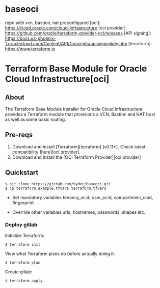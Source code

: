 # baseoci
repo with vcn, bastion, nat preconfigured
[oci]: https://cloud.oracle.com/cloud-infrastructure
[oci provider]: https://github.com/oracle/terraform-provider-oci/releases
[API signing]: https://docs.us-phoenix-1.oraclecloud.com/Content/API/Concepts/apisigningkey.htm
[terraform]: https://www.terraform.io

# Terraform Base Module for Oracle Cloud Infrastructure[oci]

## About

The Terraform Base Module Installer for Oracle Cloud Infrastructure provides a Terraform module that provisions a VCN, Bastion and NAT host as 
well as some basic routing.

## Pre-reqs

1. Download and install [Terraform][terraform] (v0.11+). Check latest compatibility [here][oci provider].
2. Download and install the [OCI Terraform Provider][oci provider]

## Quickstart

```
$ git clone https://github.com/hyder/baseoci.git
$ cp terraform.example.tfvars terraform.tfvars
```
* Set mandatory variables tenancy_ocid, user_ocid, compartment_ocid, fingerprint

* Override other variables urls, hostnames, passwords, shapes etc.

### Deploy gitlab

Initialize Terraform:
```
$ terraform init
```

View what Terraform plans do before actually doing it:
```
$ terraform plan
```

Create gitlab:
```
$ terraform apply
```
